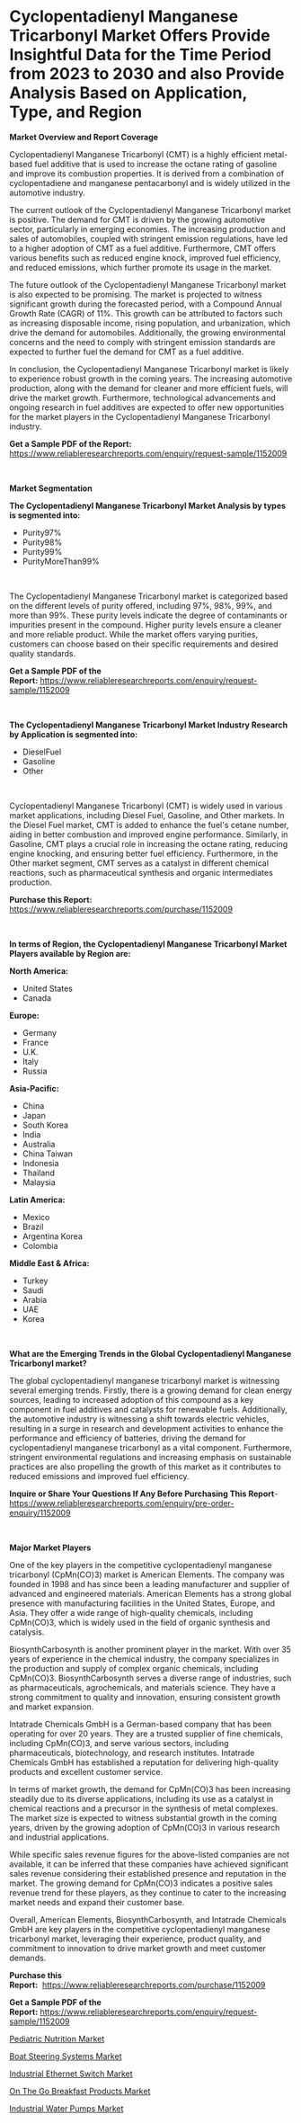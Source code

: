<p><h1>Cyclopentadienyl Manganese Tricarbonyl Market Offers Provide Insightful Data for the Time Period from 2023 to 2030 and also Provide Analysis Based on Application, Type, and Region</h1></p><p><strong>Market Overview and Report Coverage</strong></p>
<p><p>Cyclopentadienyl Manganese Tricarbonyl (CMT) is a highly efficient metal-based fuel additive that is used to increase the octane rating of gasoline and improve its combustion properties. It is derived from a combination of cyclopentadiene and manganese pentacarbonyl and is widely utilized in the automotive industry.</p><p>The current outlook of the Cyclopentadienyl Manganese Tricarbonyl market is positive. The demand for CMT is driven by the growing automotive sector, particularly in emerging economies. The increasing production and sales of automobiles, coupled with stringent emission regulations, have led to a higher adoption of CMT as a fuel additive. Furthermore, CMT offers various benefits such as reduced engine knock, improved fuel efficiency, and reduced emissions, which further promote its usage in the market.</p><p>The future outlook of the Cyclopentadienyl Manganese Tricarbonyl market is also expected to be promising. The market is projected to witness significant growth during the forecasted period, with a Compound Annual Growth Rate (CAGR) of 11%. This growth can be attributed to factors such as increasing disposable income, rising population, and urbanization, which drive the demand for automobiles. Additionally, the growing environmental concerns and the need to comply with stringent emission standards are expected to further fuel the demand for CMT as a fuel additive.</p><p>In conclusion, the Cyclopentadienyl Manganese Tricarbonyl market is likely to experience robust growth in the coming years. The increasing automotive production, along with the demand for cleaner and more efficient fuels, will drive the market growth. Furthermore, technological advancements and ongoing research in fuel additives are expected to offer new opportunities for the market players in the Cyclopentadienyl Manganese Tricarbonyl industry.</p></p>
<p><strong>Get a Sample PDF of the Report:</strong> <a href="https://www.reliableresearchreports.com/enquiry/request-sample/1152009">https://www.reliableresearchreports.com/enquiry/request-sample/1152009</a></p>
<p>&nbsp;</p>
<p><strong>Market Segmentation</strong></p>
<p><strong>The Cyclopentadienyl Manganese Tricarbonyl Market Analysis by types is segmented into:</strong></p>
<p><ul><li>Purity97%</li><li>Purity98%</li><li>Purity99%</li><li>PurityMoreThan99%</li></ul></p>
<p>&nbsp;</p>
<p><p>The Cyclopentadienyl Manganese Tricarbonyl market is categorized based on the different levels of purity offered, including 97%, 98%, 99%, and more than 99%. These purity levels indicate the degree of contaminants or impurities present in the compound. Higher purity levels ensure a cleaner and more reliable product. While the market offers varying purities, customers can choose based on their specific requirements and desired quality standards.</p></p>
<p><strong>Get a Sample PDF of the Report:</strong>&nbsp;<a href="https://www.reliableresearchreports.com/enquiry/request-sample/1152009">https://www.reliableresearchreports.com/enquiry/request-sample/1152009</a></p>
<p>&nbsp;</p>
<p><strong>The Cyclopentadienyl Manganese Tricarbonyl Market Industry Research by Application is segmented into:</strong></p>
<p><ul><li>DieselFuel</li><li>Gasoline</li><li>Other</li></ul></p>
<p>&nbsp;</p>
<p><p>Cyclopentadienyl Manganese Tricarbonyl (CMT) is widely used in various market applications, including Diesel Fuel, Gasoline, and Other markets. In the Diesel Fuel market, CMT is added to enhance the fuel's cetane number, aiding in better combustion and improved engine performance. Similarly, in Gasoline, CMT plays a crucial role in increasing the octane rating, reducing engine knocking, and ensuring better fuel efficiency. Furthermore, in the Other market segment, CMT serves as a catalyst in different chemical reactions, such as pharmaceutical synthesis and organic intermediates production.</p></p>
<p><strong>Purchase this Report:</strong>&nbsp; <a href="https://www.reliableresearchreports.com/purchase/1152009">https://www.reliableresearchreports.com/purchase/1152009</a></p>
<p>&nbsp;</p>
<p><strong>In terms of Region, the Cyclopentadienyl Manganese Tricarbonyl Market Players available by Region are:</strong></p>
<p>
    <p> <strong> North America: </strong>
        <ul>
            <li>United States</li>
            <li>Canada</li>
        </ul>
        </p> 
    <p> <strong> Europe: </strong>
        <ul>
            <li>Germany</li>
            <li>France</li>
            <li>U.K.</li>
            <li>Italy</li>
            <li>Russia</li>
        </ul>
        </p> 
    <p> <strong> Asia-Pacific: </strong>
        <ul>
            <li>China</li>
            <li>Japan</li>
            <li>South Korea</li>
            <li>India</li>
            <li>Australia</li>
            <li>China Taiwan</li>
            <li>Indonesia</li>
            <li>Thailand</li>
            <li>Malaysia</li>
        </ul>
        </p> 
    <p> <strong> Latin America: </strong>
        <ul>
            <li>Mexico</li>
            <li>Brazil</li>
            <li>Argentina Korea</li>
            <li>Colombia</li>
        </ul>
        </p> 
    <p> <strong> Middle East & Africa: </strong>
        <ul>
            <li>Turkey</li>
            <li>Saudi</li>
            <li>Arabia</li>
            <li>UAE</li>
            <li>Korea</li>
        </ul>
    </p>
    </p>
<p>&nbsp;</p>
<p><strong>What are the Emerging Trends in the Global Cyclopentadienyl Manganese Tricarbonyl market?</strong></p>
<p><p>The global cyclopentadienyl manganese tricarbonyl market is witnessing several emerging trends. Firstly, there is a growing demand for clean energy sources, leading to increased adoption of this compound as a key component in fuel additives and catalysts for renewable fuels. Additionally, the automotive industry is witnessing a shift towards electric vehicles, resulting in a surge in research and development activities to enhance the performance and efficiency of batteries, driving the demand for cyclopentadienyl manganese tricarbonyl as a vital component. Furthermore, stringent environmental regulations and increasing emphasis on sustainable practices are also propelling the growth of this market as it contributes to reduced emissions and improved fuel efficiency.</p></p>
<p><strong>Inquire or Share Your Questions If Any Before Purchasing This Report</strong>- <a href="https://www.reliableresearchreports.com/enquiry/pre-order-enquiry/1152009">https://www.reliableresearchreports.com/enquiry/pre-order-enquiry/1152009</a></p>
<p>&nbsp;</p>
<p><strong>Major Market Players</strong></p>
<p><p>One of the key players in the competitive cyclopentadienyl manganese tricarbonyl (CpMn(CO)3) market is American Elements. The company was founded in 1998 and has since been a leading manufacturer and supplier of advanced and engineered materials. American Elements has a strong global presence with manufacturing facilities in the United States, Europe, and Asia. They offer a wide range of high-quality chemicals, including CpMn(CO)3, which is widely used in the field of organic synthesis and catalysis.</p><p>BiosynthCarbosynth is another prominent player in the market. With over 35 years of experience in the chemical industry, the company specializes in the production and supply of complex organic chemicals, including CpMn(CO)3. BiosynthCarbosynth serves a diverse range of industries, such as pharmaceuticals, agrochemicals, and materials science. They have a strong commitment to quality and innovation, ensuring consistent growth and market expansion.</p><p>Intatrade Chemicals GmbH is a German-based company that has been operating for over 20 years. They are a trusted supplier of fine chemicals, including CpMn(CO)3, and serve various sectors, including pharmaceuticals, biotechnology, and research institutes. Intatrade Chemicals GmbH has established a reputation for delivering high-quality products and excellent customer service.</p><p>In terms of market growth, the demand for CpMn(CO)3 has been increasing steadily due to its diverse applications, including its use as a catalyst in chemical reactions and a precursor in the synthesis of metal complexes. The market size is expected to witness substantial growth in the coming years, driven by the growing adoption of CpMn(CO)3 in various research and industrial applications.</p><p>While specific sales revenue figures for the above-listed companies are not available, it can be inferred that these companies have achieved significant sales revenue considering their established presence and reputation in the market. The growing demand for CpMn(CO)3 indicates a positive sales revenue trend for these players, as they continue to cater to the increasing market needs and expand their customer base.</p><p>Overall, American Elements, BiosynthCarbosynth, and Intatrade Chemicals GmbH are key players in the competitive cyclopentadienyl manganese tricarbonyl market, leveraging their experience, product quality, and commitment to innovation to drive market growth and meet customer demands.</p></p>
<p><strong>Purchase this Report:</strong>&nbsp;&nbsp;<a href="https://www.reliableresearchreports.com/purchase/1152009">https://www.reliableresearchreports.com/purchase/1152009</a></p>
<p></p>
<p><strong>Get a Sample PDF of the Report:</strong>&nbsp;<a href="https://www.reliableresearchreports.com/enquiry/request-sample/1152009">https://www.reliableresearchreports.com/enquiry/request-sample/1152009</a></p>
<p><p><a href="https://medium.com/@santosh99915121/pediatric-nutrition-market-outlook-industry-overview-and-forecast-2023-to-2030-9279441b2464">Pediatric Nutrition Market</a></p><p><a href="https://medium.com/@leonorhaley2009/boat-steering-systems-market-research-report-its-history-and-forecast-2023-to-2030-9aa26b20745f">Boat Steering Systems Market</a></p><p><a href="https://medium.com/@othamcclure/industrial-ethernet-switch-market-competitive-analysis-market-trends-and-forecast-to-2030-58d7e78d06a0">Industrial Ethernet Switch Market</a></p><p><a href="https://medium.com/@s40138378/on-the-go-breakfast-products-market-share-evolution-and-market-growth-trends-2023-2030-f46a0c103eca">On The Go Breakfast Products Market</a></p><p><a href="https://medium.com/@enostillman2023/industrial-water-pumps-market-trends-and-market-analysis-forecasted-for-period-2023-2030-8a99aa2e11e2">Industrial Water Pumps Market</a></p></p>